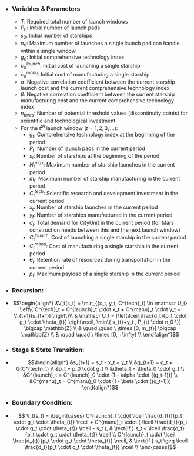 - ### **Variables & Parameters**
	- $T$: Required total number of launch windows
	- $P_0$: Initial number of launch pads
	- $s_0$: Initial number of starships
	- $n_0$: Maximum number of launches a single launch pad can handle within a single window
	- $g_0$: Initial comprehensive technology index
	- $c^{launch}_0$: Initial cost of launching a single starship
	- $c^{manu}_0$: Initial cost of manufacturing a single starship
	- $\alpha$: Negative correlation coefficient between the current starship launch cost and the current comprehensive technology index
	- $\beta$: Negative correlation coefficient between the current starship manufacturing cost and the current comprehensive technology index
	- $n_{thres}$: Number of potential threshold values (discontinuity points) for scientific and technological investment
	- For the $t^{th}$ launch window ($t=1,2,3,...$):
		- $g_t$: Comprehensive technology index at the beginning of the period
		- $P_t$: Number of launch pads in the current period
		- $s_t$: Number of starships at the beginning of the period
		- $N^{max}_t$: Maximum number of starship launches in the current period
		- $m_t$: Maximum number of starship manufacturing in the current period
		- $C^{tech}_t$: Scientific research and development investment in the current period
		- $x_t$: Number of starship launches in the current period
		- $y_t$: Number of starships manufactured in the current period
		- $d_t$: Total demand for CityUnit in the current period (for Mars construction needs between this and the next launch window)
		- $C^{launch}_t$: Cost of launching a single starship in the current period
		- $C^{manu}_t$: Cost of manufacturing a single starship in the current period
		- $\theta_t$: Retention rate of resources during transportation in the current period
		- $p_t$: Maximum payload of a single starship in the current period

- ### **Recursion**:
- $$\begin{align*} 
	&V_t(s_t) = \min_{(x_t, y_t, C^{tech}_t) \in \mathscr U_t} \left\{ C^{tech}_t + C^{launch}_t \cdot x_t + C^{manu}_t \cdot y_t + V_{t+1}(s_{t+1}) \right\}\\ 
	& \mathscr U_t = [\left\lceil \frac{d_t}{p_t \cdot g_t \cdot \theta_{t}} \right\rceil, \min\{ s_{t}+y_t , P_{t} \cdot n_0 \}] \bigcap \mathbb{Z} \\
	& \quad \quad \ \times [0, m_{t}] \bigcap \mathbb{Z} \\
	& \quad \quad \ \times [0, +\infty) \\
	\end{align*}$$

- ### **Stage & State Transition**:
- $$\begin{align*}
    &s_{t+1} = s_t - x_t + y_t \\
	&g_{t+1} = g_t + G(C^{tech}_t) \\
	&p_t = p_0 \cdot g_t \\
	&\theta_t = \theta_0 \cdot g_t \\
	&C^{launch}_t = C^{launch}_0 \cdot (1 - \alpha \cdot {(g_t-1)}) \\
	&C^{manu}_t = C^{manu}_0 \cdot (1 - \beta \cdot {(g_t-1)})
	\end{align*}$$

- ### **Boundary Condition**: 
- $$
	V_t(s_t) = 
	\begin{cases} 
	C^{launch}_t \cdot \lceil \frac{d_{t}}{p_t \cdot g_t \cdot \theta_{t}} \rceil + C^{manu}_t \cdot ( \lceil \frac{d_t}{p_t \cdot g_t \cdot \theta_{t}} \rceil - s_t ), & \text{if } s_t < \lceil \frac{d_t}{p_t \cdot g_t \cdot \theta_{t}} \rceil \\ C^{launch}_t \cdot \lceil \frac{d_{t}}{p_t \cdot g_t \cdot \theta_{t}} \rceil, & \text{if } s_t \geq \lceil \frac{d_t}{p_t \cdot g_t \cdot \theta_{t}} \rceil \\
	\end{cases}$$